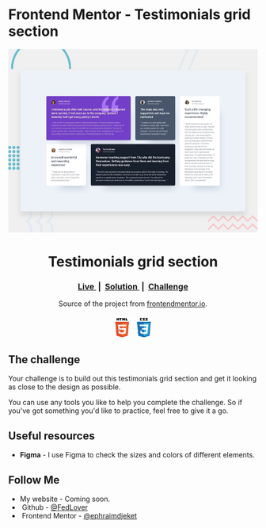 # Frontend Mentor - Testimonials grid section

![Design preview for the Testimonials grid section coding challenge](./design/desktop-preview.jpg)

<div align="center">
 <h1>Testimonials grid section</h1>
 <h3>
    <!-- Netlify Live -->
    <a href="https://zesty-lokum-bd7823.netlify.app/">
      Live
    </a>
    <span>&nbsp;|&nbsp;</span>
    <!-- Frontend Mentor Live solution -->
    <a href="https://github.com/ephraimdjeket/Testimonials-grid-section" title="Check My Solution on Frontend Mentor">
      Solution
    </a>
    <span>&nbsp;|&nbsp;</span>
    <!-- Frontend Mentor Challenge Link -->
    <a href="https://www.frontendmentor.io/solutions/responsive-testimonials-grid-section-XINE580XgY" title="Original Frontend Mentor Challenge Link">
      Challenge
    </a>
  </h3>
  <div>
     Source of the project from <a href="https://www.frontendmentor.io/" target="_blank">frontendmentor.io</a>.
  </div>
  <h5>
    <p>
      <img src="https://raw.githubusercontent.com/devicons/devicon/master/icons/html5/html5-original-wordmark.svg" alt="html5" width="40" height="40" title="HTML5"/>
      <img src="https://raw.githubusercontent.com/devicons/devicon/master/icons/css3/css3-original-wordmark.svg" alt="css3" width="40" height="40" title="CSS3"/>
    </p>
  </h5>
</div>

## The challenge

Your challenge is to build out this testimonials grid section and get it looking as close to the design as possible.

You can use any tools you like to help you complete the challenge. So if you've got something you'd like to practice, feel free to give it a go.

## Useful resources

- **Figma** - I use Figma to check the sizes and colors of different elements.

## Follow Me

- My website - Coming soon.
- &nbsp;Github - [@FedLover](https://github.com/ephraimdjeket)
- &nbsp;Frontend Mentor - [@ephraimdjeket](https://www.frontendmentor.io/profile/ephraimdjeket)

